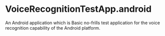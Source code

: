VoiceRecognitionTestApp.android
===============================

An Android application which is Basic no-frills test application for the voice recognition capability of the Android platform.


